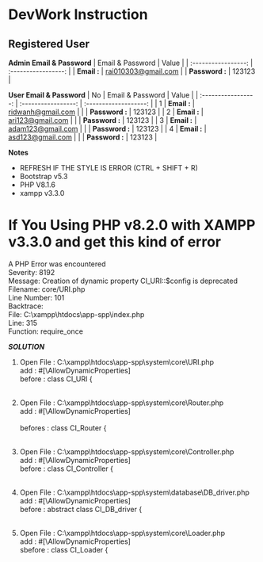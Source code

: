 # DevWork Instruction

## Registered User 
**Admin Email & Password**
| Email & Password | Value |
| :-----------------: | :-----------------: |
| **Email    :** | rai010303@gmail.com |
| **Password :** | 123123 |

**User Email & Password**
| No | Email & Password | Value |
| :-----------------: | :-----------------: | :-------------------: |
| 1 | **Email    :** | ridwanh@gmail.com |
|   | **Password :** | 123123 |
| 2 | **Email    :** | ari123@gmail.com |
|   | **Password :** | 123123 |
| 3 | **Email    :** | adam123@gmail.com |
|   | **Password :** | 123123 |
| 4 | **Email    :** | asd123@gmail.com |
|   | **Password :** | 123123 |

**Notes**
- REFRESH IF THE STYLE IS ERROR (CTRL + SHIFT + R)
- Bootstrap v5.3
- PHP V8.1.6
- xampp v3.3.0

If You Using PHP v8.2.0 with XAMPP v3.3.0
and get this kind of error 
============================
A PHP Error was encountered <br />
Severity: 8192 <br />
Message: Creation of dynamic property CI_URI::$config is deprecated <br />
Filename: core/URI.php <br />
Line Number: 101 <br />
Backtrace: <br />
File: C:\xampp\htdocs\app-spp\index.php <br />
Line: 315 <br />
Function: require_once <br />

***SOLUTION***
1. Open File : C:\xampp\htdocs\app-spp\system\core\URI.php <br />
add : #[\AllowDynamicProperties] <br />
before : class CI_URI { <br /> <br />

2. Open File : C:\xampp\htdocs\app-spp\system\core\Router.php <br />
add : #[\AllowDynamicProperties] <br /> <br />
befores : class CI_Router { <br /> <br />

3. Open File : C:\xampp\htdocs\app-spp\system\core\Controller.php <br />
add : #[\AllowDynamicProperties] <br />
before : class CI_Controller { <br /> <br />

4. Open File : C:\xampp\htdocs\app-spp\system\database\DB_driver.php <br />
add : #[\AllowDynamicProperties] <br />
before : abstract class CI_DB_driver { <br /> <br />

5. Open File : C:\xampp\htdocs\app-spp\system\core\Loader.php <br />
add : #[\AllowDynamicProperties] <br />
sbefore : class CI_Loader { <br /> <br />



